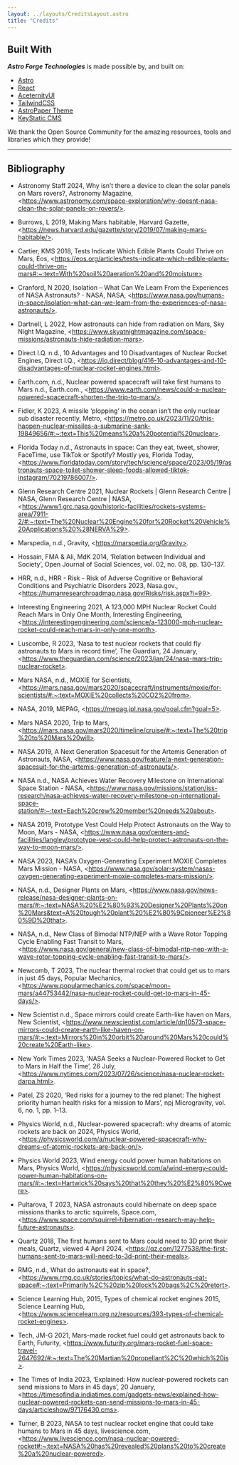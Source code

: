 ```yaml
---
layout: ../layouts/CreditsLayout.astro
title: "Credits"
---
```


## Built With

**_Astro Forge Technologies_** is made possible by, and built on:

- [Astro](https://astro.build/)
- [React](https://react.dev/)
- [AceternityUI](https://ui.aceternity.com/components)
- [TailwindCSS](https://tailwindcss.com/)
- [AstroPaper Theme](https://github.com/satnaing/astro-pape)
- [KeyStatic CMS](https://keystatic.com/)

We thank the Open Source Community for the amazing resources, tools and libraries which they provide!

<hr>

## Bibliography

- Astronomy Staff 2024, Why isn’t there a device to clean the solar panels on Mars rovers?, Astronomy Magazine, \<https://www.astronomy.com/space-exploration/why-doesnt-nasa-clean-the-solar-panels-on-rovers/>.

- Burrows, L 2019, Making Mars habitable, Harvard Gazette, \<https://news.harvard.edu/gazette/story/2019/07/making-mars-habitable/>.

- Cartier, KMS 2018, Tests Indicate Which Edible Plants Could Thrive on Mars, Eos, \<https://eos.org/articles/tests-indicate-which-edible-plants-could-thrive-on-mars#:~:text=With%20soil%20aeration%20and%20moisture>.

- Cranford, N 2020, Isolation – What Can We Learn From the Experiences of NASA Astronauts? - NASA, NASA, \<https://www.nasa.gov/humans-in-space/isolation-what-can-we-learn-from-the-experiences-of-nasa-astronauts/>.

- Dartnell, L 2022, How astronauts can hide from radiation on Mars, Sky Night Magazine, \<https://www.skyatnightmagazine.com/space-missions/astronauts-hide-radiation-mars>.

- Direct I.Q. n.d., 10 Advantages and 10 Disadvantages of Nuclear Rocket Engines, Direct I.Q., \<https://iq.direct/blog/416-10-advantages-and-10-disadvantages-of-nuclear-rocket-engines.html>.

- Earth.com, n.d., Nuclear powered spacecraft will take first humans to Mars n.d., Earth.com., \<https://www.earth.com/news/could-a-nuclear-powered-spacecraft-shorten-the-trip-to-mars/>.

- Fidler, K 2023, A missile ‘plopping’ in the ocean isn’t the only nuclear sub disaster recently, Metro, \<https://metro.co.uk/2023/11/20/this-happen-nuclear-missiles-a-submarine-sank-19849656/#:~:text=This%20means%20a%20potential%20nuclear>.
- Florida Today n.d., Astronauts in space: Can they eat, tweet, shower, FaceTime, use TikTok or Spotify? Mostly yes, Florida Today, \<https://www.floridatoday.com/story/tech/science/space/2023/05/19/astronauts-space-toilet-shower-sleep-foods-allowed-tiktok-instagram/70219786007/>.

- Glenn Research Centre 2021, Nuclear Rockets | Glenn Research Centre | NASA, Glenn Research Centre | NASA, \<https://www1.grc.nasa.gov/historic-facilities/rockets-systems-area/7911-2/#:~:text=The%20Nuclear%20Engine%20for%20Rocket%20Vehicle%20Applications%20%28NERVA%29>.

- Marspedia, n.d., Gravity, \<https://marspedia.org/Gravity>.

- Hossain, FMA & Ali, MdK 2014, ‘Relation between Individual and Society’, Open Journal of Social Sciences, vol. 02, no. 08, pp. 130–137.

- HRR, n.d., HRR - Risk - Risk of Adverse Cognitive or Behavioral Conditions and Psychiatric Disorders 2023, Nasa.gov., \<https://humanresearchroadmap.nasa.gov/Risks/risk.aspx?i=99>.

- Interesting Engineering 2021, A 123,000 MPH Nuclear Rocket Could Reach Mars in Only One Month, Interesting Engineering, \<https://interestingengineering.com/science/a-123000-mph-nuclear-rocket-could-reach-mars-in-only-one-month>.

- Luscombe, R 2023, ‘Nasa to test nuclear rockets that could fly astronauts to Mars in record time’, The Guardian, 24 January, \<https://www.theguardian.com/science/2023/jan/24/nasa-mars-trip-nuclear-rocket>.

- Mars NASA, n.d., MOXIE for Scientists, \<https://mars.nasa.gov/mars2020/spacecraft/instruments/moxie/for-scientists/#:~:text=MOXIE%20collects%20CO2%20from>.

- NASA, 2019, MEPAG, \<https://mepag.jpl.nasa.gov/goal.cfm?goal=5>.

- Mars NASA 2020, Trip to Mars, \<https://mars.nasa.gov/mars2020/timeline/cruise/#:~:text=The%20trip%20to%20Mars%20will>.

- NASA 2019, A Next Generation Spacesuit for the Artemis Generation of Astronauts, NASA, \<https://www.nasa.gov/feature/a-next-generation-spacesuit-for-the-artemis-generation-of-astronauts/>.

- NASA n.d., NASA Achieves Water Recovery Milestone on International Space Station - NASA, \<https://www.nasa.gov/missions/station/iss-research/nasa-achieves-water-recovery-milestone-on-international-space-station/#:~:text=Each%20crew%20member%20needs%20about>.

- NASA 2019, Prototype Vest Could Help Protect Astronauts on the Way to Moon, Mars - NASA, \<https://www.nasa.gov/centers-and-facilities/langley/prototype-vest-could-help-protect-astronauts-on-the-way-to-moon-mars/>.

- NASA 2023, NASA’s Oxygen-Generating Experiment MOXIE Completes Mars Mission - NASA, \<https://www.nasa.gov/solar-system/nasas-oxygen-generating-experiment-moxie-completes-mars-mission/>.

- NASA, n.d., Designer Plants on Mars, \<https://www.nasa.gov/news-release/nasa-designer-plants-on-mars/#:~:text=NASA%20%E2%80%93%20Designer%20Plants%20on%20Mars&text=A%20tough%20plant%20%E2%80%9Cpioneer%E2%80%9D%20that>.

- NASA, n.d., New Class of Bimodal NTP/NEP with a Wave Rotor Topping Cycle Enabling Fast Transit to Mars, \<https://www.nasa.gov/general/new-class-of-bimodal-ntp-nep-with-a-wave-rotor-topping-cycle-enabling-fast-transit-to-mars/>.

- Newcomb, T 2023, The nuclear thermal rocket that could get us to mars in just 45 days, Popular Mechanics, \<https://www.popularmechanics.com/space/moon-mars/a44753442/nasa-nuclear-rocket-could-get-to-mars-in-45-days/>.

- New Scientist n.d., Space mirrors could create Earth-like haven on Mars, New Scientist, \<https://www.newscientist.com/article/dn10573-space-mirrors-could-create-earth-like-haven-on-mars/#:~:text=Mirrors%20in%20orbit%20around%20Mars%20could%20create%20Earth-like>.

- New York Times 2023, ‘NASA Seeks a Nuclear-Powered Rocket to Get to Mars in Half the Time’, 26 July, \<https://www.nytimes.com/2023/07/26/science/nasa-nuclear-rocket-darpa.html>.

- Patel, ZS 2020, ‘Red risks for a journey to the red planet: The highest priority human health risks for a mission to Mars’, npj Microgravity, vol. 6, no. 1, pp. 1–13.

- Physics World, n.d., Nuclear-powered spacecraft: why dreams of atomic rockets are back on 2024, Physics World, \<https://physicsworld.com/a/nuclear-powered-spacecraft-why-dreams-of-atomic-rockets-are-back-on/>.

- Physics World 2023, Wind energy could power human habitations on Mars, Physics World, \<https://physicsworld.com/a/wind-energy-could-power-human-habitations-on-mars/#:~:text=Hartwick%20says%20that%20they%20%E2%80%9Cwere>.

- Pultarova, T 2023, NASA astronauts could hibernate on deep space missions thanks to arctic squirrels, Space.com, \<https://www.space.com/squirrel-hibernation-research-may-help-future-astronauts>.

- Quartz 2018, The first humans sent to Mars could need to 3D print their meals, Quartz, viewed 4 April 2024, \<https://qz.com/1277538/the-first-humans-sent-to-mars-will-need-to-3d-print-their-meals>.

- RMG, n.d., What do astronauts eat in space?, \<https://www.rmg.co.uk/stories/topics/what-do-astronauts-eat-space#:~:text=Primarily%2C%20zip%20lock%20bags%2C%20retort>.

- Science Learning Hub, 2015, Types of chemical rocket engines 2015, Science Learning Hub, \<https://www.sciencelearn.org.nz/resources/393-types-of-chemical-rocket-engines>.

- Tech, JM-G 2021, Mars-made rocket fuel could get astronauts back to Earth, Futurity, \<https://www.futurity.org/mars-rocket-fuel-space-travel-2647692/#:~:text=The%20Martian%20propellant%2C%20which%20is>.

- The Times of India 2023, ‘Explained: How nuclear-powered rockets can send missions to Mars in 45 days’, 20 January, \<https://timesofindia.indiatimes.com/gadgets-news/explained-how-nuclear-powered-rockets-can-send-missions-to-mars-in-45-days/articleshow/97176430.cms>.

- Turner, B 2023, NASA to test nuclear rocket engine that could take humans to Mars in 45 days, livescience.com, \<https://www.livescience.com/nasa-nuclear-powered-rocket#:~:text=NASA%20has%20revealed%20plans%20to%20create%20a%20nuclear-powered>.
